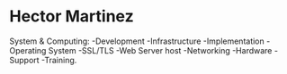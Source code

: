 # Hector Martinez
System & Computing: -Development -Infrastructure -Implementation -Operating System -SSL/TLS -Web Server host -Networking -Hardware -Support -Training.
